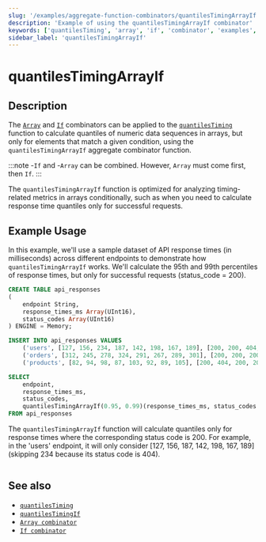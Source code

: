 ```yaml
---
slug: '/examples/aggregate-function-combinators/quantilesTimingArrayIf'
description: 'Example of using the quantilesTimingArrayIf combinator'
keywords: ['quantilesTiming', 'array', 'if', 'combinator', 'examples', 'quantilesTimingArrayIf']
sidebar_label: 'quantilesTimingArrayIf'
---
```


# quantilesTimingArrayIf

## Description

The [`Array`](/sql-reference/aggregate-functions/combinators#-array) and [`If`](/sql-reference/aggregate-functions/combinators#-if) combinators can be applied to the [`quantilesTiming`](/sql-reference/aggregate-functions/reference/quantiletiming)
function to calculate quantiles of numeric data sequences in arrays, but only for
elements that match a given condition, using the `quantilesTimingArrayIf` 
aggregate combinator function.

:::note
-`If` and -`Array` can be combined. However, `Array` must come first, then `If`.
:::

The `quantilesTimingArrayIf` function is optimized for analyzing timing-related 
metrics in arrays conditionally, such as when you need to calculate response time
quantiles only for successful requests.

## Example Usage

In this example, we'll use a sample dataset of API response times (in milliseconds)
across different endpoints to demonstrate how `quantilesTimingArrayIf` works. 
We'll calculate the 95th and 99th percentiles of response times, but only for 
successful requests (status_code = 200).

```sql title="Query"
CREATE TABLE api_responses
(
    endpoint String,
    response_times_ms Array(UInt16),
    status_codes Array(UInt16)
) ENGINE = Memory;

INSERT INTO api_responses VALUES
    ('users', [127, 156, 234, 187, 142, 198, 167, 189], [200, 200, 404, 200, 200, 200, 200, 200]),
    ('orders', [312, 245, 278, 324, 291, 267, 289, 301], [200, 200, 200, 200, 200, 200, 200, 200]),
    ('products', [82, 94, 98, 87, 103, 92, 89, 105], [200, 404, 200, 200, 500, 200, 200, 200]);

SELECT 
    endpoint,
    response_times_ms,
    status_codes,
    quantilesTimingArrayIf(0.95, 0.99)(response_times_ms, status_codes = 200) as response_quantiles_ms
FROM api_responses
```

The `quantilesTimingArrayIf` function will calculate quantiles only for response
times where the corresponding status code is 200. For example, in the 'users' 
endpoint, it will only consider [127, 156, 187, 142, 198, 167, 189] (skipping 234
because its status code is 404).

```response title="Response"

```

## See also
- [`quantilesTiming`](/sql-reference/aggregate-functions/reference/quantiletiming)
- [`quantilesTimingIf`](/examples/aggregate-function-combinators/quantilesTimingIf)
- [`Array combinator`](/sql-reference/aggregate-functions/combinators#-array)
- [`If combinator`](/sql-reference/aggregate-functions/combinators#-if) 